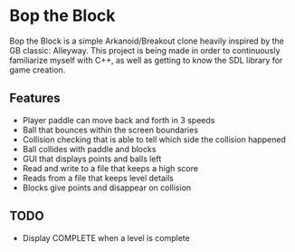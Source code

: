 # Bop the Block
Bop the Block is a simple Arkanoid/Breakout clone heavily inspired by the GB classic: Alleyway. This project is being made in order to continuously familiarize myself with C++, as well as getting to know the SDL library for game creation.

## Features
* Player paddle can move back and forth in 3 speeds
* Ball that bounces within the screen boundaries
* Collision checking that is able to tell which side the collision happened
* Ball collides with paddle and blocks
* GUI that displays points and balls left
* Read and write to a file that keeps a high score
* Reads from a file that keeps level details
* Blocks give points and disappear on collision

## TODO
* Display COMPLETE when a level is complete
